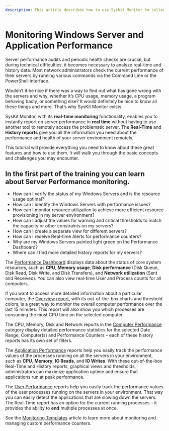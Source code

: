 ```yaml
---
description: This article describes how to use Syskit Monitor to collect the performance data from your servers in real time.
---
```


# Monitoring Windows Server and Application Performance

Server performance audits and periodic health checks are crucial, but during technical difficulties, it becomes necessary to analyze real-time and history data. Most network administrators check the current performance of their servers by running various commands via the Command Line or the PowerShell interface.

Wouldn’t it be nice if there was a way to find out what has gone wrong with the servers and why, whether it’s CPU usage, memory usage, a program behaving badly, or something else? It would definitely be nice to know all these things and more. That’s why SysKit Monitor exists.

SysKit Monitor, with its **real-time monitoring** functionality, enables you to instantly report on server performance in **real time** without having to use another tool to remotely access the problematic server. The **Real-Time** and **History reports** give you all the information you need about the performance and health of your server environment remotely.

This tutorial will provide everything you need to know about these great features and how to use them. It will walk you through the basic concepts and challenges you may encounter.

## In the first part of the training you can learn about Server Performance monitoring.

* How can I verify the status of my Windows Servers and is the resource usage optimal?
* How can I identify the Windows Servers with performance issues?
* How can I monitor resource utilization to achieve more efficient resource provisioning in my server environment?
* How can I adjust the values for warning and critical thresholds to match the capacity or other constraints on my servers?
* How can I create a separate view for different servers?
* How can I receive Real-time Alerts for performance counters?
* Why are my Windows Servers painted light green on the Performance Dashboard?
* Where can I find more detailed history reports for my servers?

The [Performance Dashboard](../get-to-know-syskit-monitor/dashboards/performance-dashboard.md) displays data about the status of core system resources, such as **CPU**, **Memory usage**, **Disk performance** \(Disk Queue, Disk Read, Disk Write, and Disk Transfers\), and **Network utilization** \(Sent and Received\). You can also view real-time User and Process counts for all computers.

If you want to access more detailed information about a particular computer, the [Overview report](../get-to-know-syskit-monitor/reports/performance-reports/computer-performance.md), with its out-of-the-box charts and threshold colors, is a great way to monitor the overall computer performance over the last 15 minutes. This report will also show you which processes are consuming the most CPU time on the selected computer.

The CPU, Memory, Disk and Network reports in the [Computer Performance](../get-to-know-syskit-monitor/reports/performance-reports/computer-performance.md) category display detailed performance statistics for the selected Date Range, Computer\(s\) and Performance Counters – each of these history reports has its own set of filters.

The [Application Performance](../get-to-know-syskit-monitor/reports/performance-reports/application-performance.md) reports help you easily track the performance values of the processes running on all the servers in your environment, such as **CPU**, **Memory**, **IO Reads**, and **IO Writes**. With these out-of-the-box Real-Time and History reports, graphical views and thresholds, administrators can maximize application uptime and ensure that applications run at peak performance.

The [User Performance](../get-to-know-syskit-monitor/reports/performance-reports/user-performance.md) reports help you easily track the performance values of the user processes running on the servers in your environment. That way you can easily detect the applications that are slowing down the servers. The Real-Time report has an option for the current running processes – it provides the ability to **end** multiple processes at once.

See the [Monitoring Templates](../get-to-know-syskit-monitor/administration/monitoring-templates.md) article to learn more about monitoring and managing custom performance counters.

